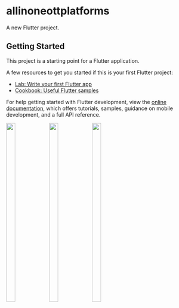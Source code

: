 # allinoneottplatforms

A new Flutter project.

## Getting Started

This project is a starting point for a Flutter application.

A few resources to get you started if this is your first Flutter project:

- [Lab: Write your first Flutter app](https://docs.flutter.dev/get-started/codelab)
- [Cookbook: Useful Flutter samples](https://docs.flutter.dev/cookbook)

For help getting started with Flutter development, view the
[online documentation](https://docs.flutter.dev/), which offers tutorials,
samples, guidance on mobile development, and a full API reference.
<p>
<img src="https://user-images.githubusercontent.com/114207841/229467633-fcc84f88-cedc-4fa8-987f-034d336a0b3c.jpg" width=22% height=35%>
<img src="https://user-images.githubusercontent.com/114207841/229467642-89baac6c-080b-4104-81be-8936a5ecb307.jpg" width=22% height=35%>
<img src="https://user-images.githubusercontent.com/114207841/229467651-afc740f2-f1aa-4e64-9fa3-a65950353c8a.jpg" width=22% height=35%>
</p>
